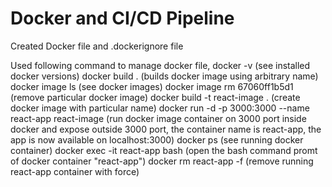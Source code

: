 # Docker and CI/CD Pipeline

Created Docker file and .dockerignore file

Used following command to manage docker file,
docker -v (see installed docker versions)
docker build .   (builds docker image using arbitrary name)
docker image ls   (see docker images)
docker image rm 67060ff1b5d1   (remove particular docker image)
docker build -t react-image .   (create docker image with particular name)
docker run -d -p 3000:3000 --name react-app react-image   (run docker image container on 3000 port inside docker and expose outside 3000 port, the container name is react-app, the app is now available on localhost:3000)
docker ps (see running docker container)
docker exec -it react-app bash (open the bash command promt of docker container "react-app")
docker rm react-app -f (remove running react-app container with force)